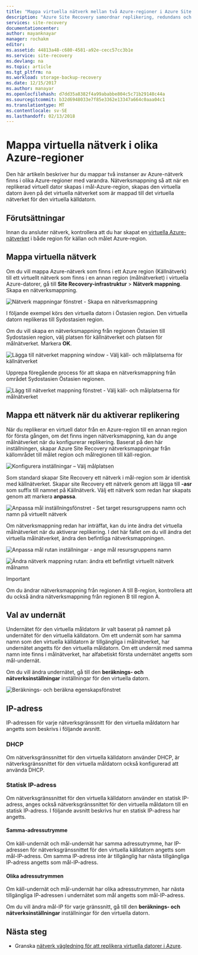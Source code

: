```yaml
---
title: "Mappa virtuella nätverk mellan två Azure-regioner i Azure Site Recovery | Microsoft Docs"
description: "Azure Site Recovery samordnar replikering, redundans och återställning av virtuella datorer och fysiska servrar. Läs mer om redundans till Azure eller till ett sekundärt datacenter."
services: site-recovery
documentationcenter: 
author: mayanknayar
manager: rochakm
editor: 
ms.assetid: 44813a48-c680-4581-a92e-cecc57cc3b1e
ms.service: site-recovery
ms.devlang: na
ms.topic: article
ms.tgt_pltfrm: na
ms.workload: storage-backup-recovery
ms.date: 12/15/2017
ms.author: manayar
ms.openlocfilehash: d7dd35a8382f4a99ababbe804c5c71b29148c44a
ms.sourcegitcommit: b32d6948033e7f85e3362e13347a664c0aaa04c1
ms.translationtype: MT
ms.contentlocale: sv-SE
ms.lasthandoff: 02/13/2018
---
```

# <a name="map-virtual-networks-in-different-azure-regions"></a>Mappa virtuella nätverk i olika Azure-regioner


Den här artikeln beskriver hur du mappar två instanser av Azure-nätverk finns i olika Azure-regioner med varandra. Nätverksmappning så att när en replikerad virtuell dator skapas i mål-Azure-region, skapas den virtuella datorn även på det virtuella nätverket som är mappad till det virtuella nätverket för den virtuella källdatorn.  

## <a name="prerequisites"></a>Förutsättningar
Innan du ansluter nätverk, kontrollera att du har skapat en [virtuella Azure-nätverket](../virtual-network/virtual-networks-overview.md) i både region för källan och målet Azure-region.

## <a name="map-virtual-networks"></a>Mappa virtuella nätverk

Om du vill mappa Azure-nätverk som finns i ett Azure region (Källnätverk) till ett virtuellt nätverk som finns i en annan region (målnätverket) i virtuella Azure-datorer, gå till **Site Recovery-infrastruktur**  >  **Nätverk mappning**. Skapa en nätverksmappning.

![Nätverk mappningar fönstret - Skapa en nätverksmappning](./media/site-recovery-network-mapping-azure-to-azure/network-mapping1.png)


I följande exempel körs den virtuella datorn i Östasien region. Den virtuella datorn replikeras till Sydostasien region.

Om du vill skapa en nätverksmappning från regionen Östasien till Sydostasien region, välj platsen för källnätverket och platsen för målnätverket. Markera **OK**.

![Lägga till nätverket mappning window - Välj käll- och målplatserna för källnätverket](./media/site-recovery-network-mapping-azure-to-azure/network-mapping2.png)


Upprepa föregående process för att skapa en nätverksmappning från området Sydostasien Östasien regionen.

![Lägg till nätverket mappning fönstret - Välj käll- och målplatserna för målnätverket](./media/site-recovery-network-mapping-azure-to-azure/network-mapping3.png)


## <a name="map-a-network-when-you-enable-replication"></a>Mappa ett nätverk när du aktiverar replikering

När du replikerar en virtuell dator från en Azure-region till en annan region för första gången, om det finns ingen nätverksmappning, kan du ange målnätverket när du konfigurerar replikering. Baserat på den här inställningen, skapar Azure Site Recovery nätverksmappningar från källområdet till målet region och målregionen till käll-region.   

![Konfigurera inställningar – Välj målplatsen](./media/site-recovery-network-mapping-azure-to-azure/network-mapping4.png)

Som standard skapar Site Recovery ett nätverk i mål-region som är identisk med källnätverket. Skapar site Recovery ett nätverk genom att lägga till **-asr** som suffix till namnet på Källnätverk. Välj ett nätverk som redan har skapats genom att markera **anpassa**.

![Anpassa mål inställningsfönstret - Set target resursgruppens namn och namn på virtuellt nätverk](./media/site-recovery-network-mapping-azure-to-azure/network-mapping5.png)

Om nätverksmappning redan har inträffat, kan du inte ändra det virtuella målnätverket när du aktiverar replikering. I det här fallet om du vill ändra det virtuella målnätverket, ändra den befintliga nätverksmappningen.  

![Anpassa mål rutan inställningar - ange mål resursgruppens namn](./media/site-recovery-network-mapping-azure-to-azure/network-mapping6.png)

![Ändra nätverk mappning rutan: ändra ett befintligt virtuellt nätverk målnamn](./media/site-recovery-network-mapping-azure-to-azure/modify-network-mapping.png)

> [!IMPORTANT]
> Om du ändrar nätverksmappning från regionen A till B-region, kontrollera att du också ändra nätverksmappning från regionen B till region A.
>
>


## <a name="subnet-selection"></a>Val av undernät
Undernätet för den virtuella måldatorn är valt baserat på namnet på undernätet för den virtuella källdatorn. Om ett undernät som har samma namn som den virtuella källdatorn är tillgängliga i målnätverket, har undernätet angetts för den virtuella måldatorn. Om ett undernät med samma namn inte finns i målnätverket, har alfabetiskt första undernätet angetts som mål-undernät. 

Om du vill ändra undernätet, gå till den **beräknings- och nätverksinställningar** inställningar för den virtuella datorn.

![Beräknings- och beräkna egenskapsfönstret](./media/site-recovery-network-mapping-azure-to-azure/modify-subnet.png)


## <a name="ip-address"></a>IP-adress

IP-adressen för varje nätverksgränssnitt för den virtuella måldatorn har angetts som beskrivs i följande avsnitt.

### <a name="dhcp"></a>DHCP
Om nätverksgränssnittet för den virtuella källdatorn använder DHCP, är nätverksgränssnittet för den virtuella måldatorn också konfigurerad att använda DHCP.

### <a name="static-ip-address"></a>Statisk IP-adress
Om nätverksgränssnittet för den virtuella källdatorn använder en statisk IP-adress, anges också nätverksgränssnittet för den virtuella måldatorn till en statisk IP-adress. I följande avsnitt beskrivs hur en statisk IP-adress har angetts.

#### <a name="same-address-space"></a>Samma-adressutrymme

Om käll-undernät och mål-undernät har samma adressutrymme, har IP-adressen för nätverksgränssnittet för den virtuella källdatorn angetts som mål-IP-adress. Om samma IP-adress inte är tillgänglig har nästa tillgängliga IP-adress angetts som mål-IP-adress.

#### <a name="different-address-spaces"></a>Olika adressutrymmen

Om käll-undernät och mål-undernät har olika adressutrymmen, har nästa tillgängliga IP-adressen i undernätet som mål angetts som mål-IP-adress.

Om du vill ändra mål-IP för varje gränssnitt, gå till den **beräknings- och nätverksinställningar** inställningar för den virtuella datorn.

## <a name="next-steps"></a>Nästa steg

* Granska [nätverk vägledning för att replikera virtuella datorer i Azure](site-recovery-azure-to-azure-networking-guidance.md).
